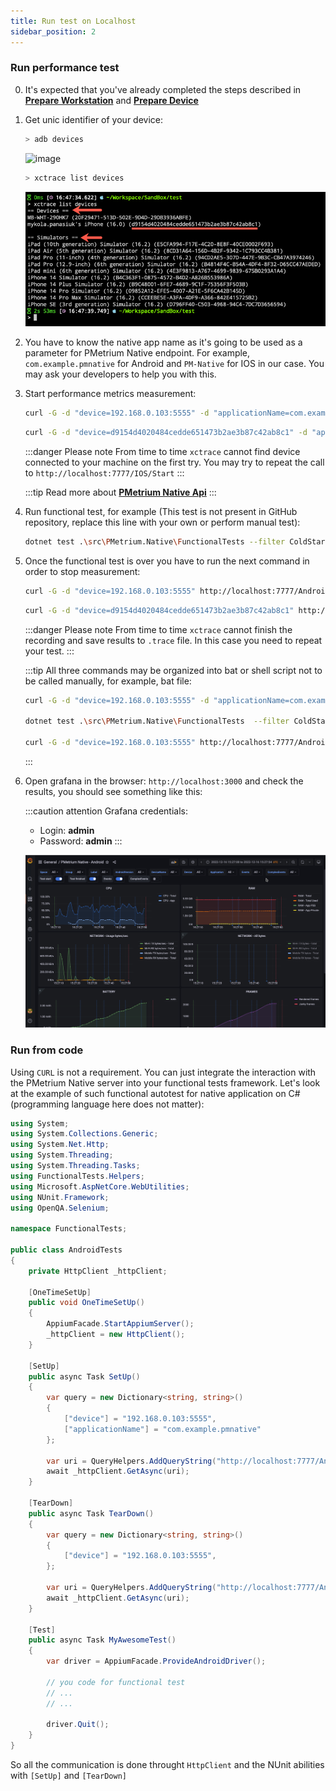 ```yaml
---
title: Run test on Localhost
sidebar_position: 2
---
```


### Run performance test

0. It's expected that you've already completed the steps described in **[Prepare Workstation](./00-prepare-workstation.md)** and **[Prepare Device](./01-prepare-device.md)**
1. Get unic identifier of your device:

    ``` bash title=Android
    > adb devices
    ```
    ![image](./02-run-localhost/adb-devices.jpg)
    
    ``` bash title=IOS 
    > xctrace list devices
    ```
    ![image](./01-prepare-device/ios_devices.jpg)

    
2. You have to know the native app name as it's going to be used as a parameter for PMetrium Native endpoint. For example, `com.example.pmnative` for Android and `PM-Native` for IOS in our case. You may ask your developers to help you with this.

3. Start performance metrics measurement:

    ```bash title=Android
    curl -G -d "device=192.168.0.103:5555" -d "applicationName=com.example.pmnative" http://localhost:7777/Android/Start
    ```
   
    ```bash title=IOS
    curl -G -d "device=d9154d4020484cedde651473b2ae3b87c42ab8c1" -d "applicationName=PM-Native" http://localhost:7777/IOS/Start
    ```
    :::danger Please note
    From time to time `xctrace` cannot find device connected to your machine on the first try. You may try to repeat the call to `http://localhost:7777/IOS/Start`
    :::
  
    
    :::tip
    Read more about **[PMetrium Native Api](../architecture/03-development/04-pmetrium-api.md)**
    :::

4. Run functional test, for example (This test is not present in GitHub repository, replace this line with your own or perform manual test):

    ```bash
    dotnet test .\src\PMetrium.Native\FunctionalTests --filter ColdStart
    ```

5. Once the functional test is over you have to run the next command in order to stop measurement:

    ```bash title=Android
    curl -G -d "device=192.168.0.103:5555" http://localhost:7777/Android/Stop
    ```
   
    ```bash title=IOS
    curl -G -d "device=d9154d4020484cedde651473b2ae3b87c42ab8c1" http://localhost:7777/IOS/Stop
    ```

    :::danger Please note
    From time to time `xctrace` cannot finish the recording and save results to `.trace` file. In this case you need to repeat your test.
    :::

    :::tip
    All three commands may be organized into bat or shell script not to be called manually, for example, bat file:

    ```bash title=demo.bat
    curl -G -d "device=192.168.0.103:5555" -d "applicationName=com.example.pmnative" http://localhost:7777/Android/Start

    dotnet test .\src\PMetrium.Native\FunctionalTests  --filter ColdStart

    curl -G -d "device=192.168.0.103:5555" http://localhost:7777/Android/Stop
    ```
    :::

6. Open grafana in the browser: `http://localhost:3000` and check the results, you should see something like this:

    :::caution attention
    Grafana credentials:
    - Login: **admin**
    - Password: **admin**
    :::

    ![image](./00-prepare-workstation/dashboard.jpg)

### Run from code
Using `CURL` is not a requirement. You can just integrate the interaction with the PMetrium Native server into your functional tests framework. Let's look at the example of such functional autotest for native application on C# (programming language here does not matter):

```csharp
using System;
using System.Collections.Generic;
using System.Net.Http;
using System.Threading;
using System.Threading.Tasks;
using FunctionalTests.Helpers;
using Microsoft.AspNetCore.WebUtilities;
using NUnit.Framework;
using OpenQA.Selenium;

namespace FunctionalTests;

public class AndroidTests
{
    private HttpClient _httpClient;

    [OneTimeSetUp]
    public void OneTimeSetUp()
    {
        AppiumFacade.StartAppiumServer();
        _httpClient = new HttpClient();
    }

    [SetUp]
    public async Task SetUp()
    {
        var query = new Dictionary<string, string>()
        {
            ["device"] = "192.168.0.103:5555",
            ["applicationName"] = "com.example.pmnative"
        };

        var uri = QueryHelpers.AddQueryString("http://localhost:7777/Android/Start", query);
        await _httpClient.GetAsync(uri);
    }

    [TearDown]
    public async Task TearDown()
    {
        var query = new Dictionary<string, string>()
        {
            ["device"] = "192.168.0.103:5555",
        };

        var uri = QueryHelpers.AddQueryString("http://localhost:7777/Android/Stop", query);
        await _httpClient.GetAsync(uri);
    }

    [Test]
    public async Task MyAwesomeTest()
    {
        var driver = AppiumFacade.ProvideAndroidDriver();

        // you code for functional test
        // ...
        // ...

        driver.Quit();
    }
}
```

So all the communication is done throught `HttpClient` and the NUnit abilities with `[SetUp]` and `[TearDown]`